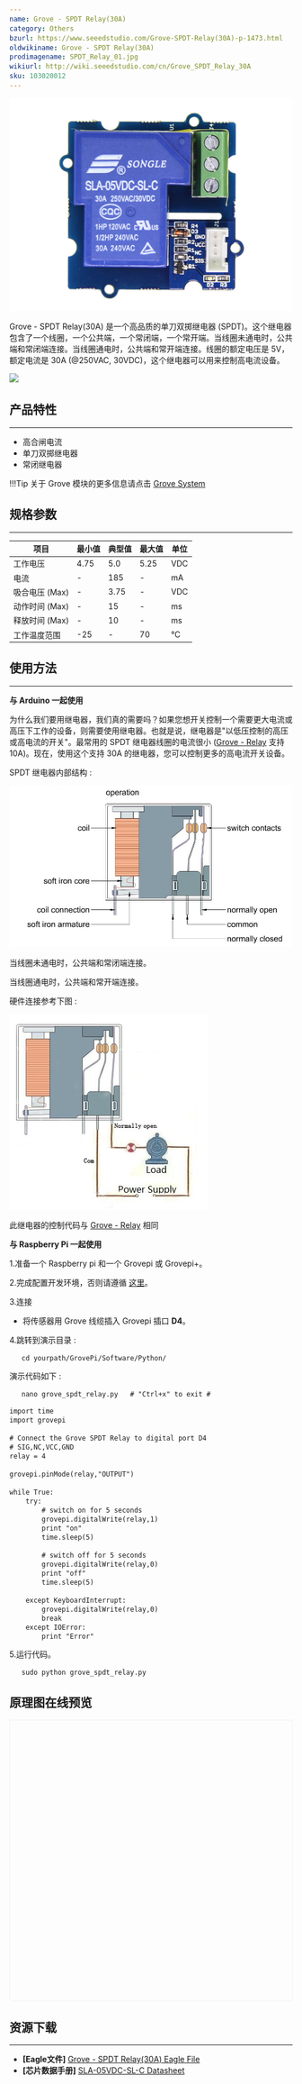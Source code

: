 ```yaml
---
name: Grove - SPDT Relay(30A)
category: Others
bzurl: https://www.seeedstudio.com/Grove-SPDT-Relay(30A)-p-1473.html
oldwikiname: Grove - SPDT Relay(30A)
prodimagename: SPDT_Relay_01.jpg
wikiurl: http://wiki.seeedstudio.com/cn/Grove_SPDT_Relay_30A
sku: 103020012
---
```


![](https://github.com/SeeedDocument/Grove-SPDT_Relay_30A/raw/master/img/SPDT_Relay_01.jpg)

Grove - SPDT Relay(30A) 是一个高品质的单刀双掷继电器 (SPDT)。这个继电器包含了一个线圈，一个公共端，一个常闭端，一个常开端。当线圈未通电时，公共端和常闭端连接。当线圈通电时，公共端和常开端连接。线圈的额定电压是 5V，额定电流是 30A (@250VAC, 30VDC)，这个继电器可以用来控制高电流设备。

[![](https://github.com/SeeedDocument/wiki_chinese/raw/master/docs/images/click_to_buy.PNG)](https://item.taobao.com/item.htm?spm=a230r.1.14.16.2c083744k8U2id&id=520666199351&ns=1&abbucket=1#detail)

## 产品特性
---
- 高合闸电流
- 单刀双掷继电器
- 常闭继电器

!!!Tip
    关于 Grove 模块的更多信息请点击 [Grove System](http://wiki.seeedstudio.com/cn/Grove_System/)


## 规格参数
---
|项目|	最小值|	典型值	|最大值	|单位|
|---|---|---|---|---|
|工作电压|	4.75|	5.0|	5.25	|VDC|
|电流	|-|185|-|	mA|
|吸合电压 (Max)	|-|3.75|-|	VDC|
|动作时间 (Max)|-|	15|-|	ms|
|释放时间 (Max)|-|	10|-|	ms|
|工作温度范围|	-25| -	|70	|°C|


## 使用方法
---
**与 Arduino 一起使用**

为什么我们要用继电器，我们真的需要吗？如果您想开关控制一个需要更大电流或高压下工作的设备，则需要使用继电器。也就是说，继电器是"以低压控制的高压或高电流的开关"。最常用的 SPDT 继电器线圈的电流很小 ([Grove - Relay](http://wiki.seeed.cc/Grove-Relay/) 支持 10A)。现在，使用这个支持 30A 的继电器，您可以控制更多的高电流开关设备。

SPDT 继电器内部结构 :

![](https://github.com/SeeedDocument/Grove-SPDT_Relay_30A/raw/master/img/Relay_Struction.jpg)

当线圈未通电时，公共端和常闭端连接。

当线圈通电时，公共端和常开端连接。

硬件连接参考下图 :

![](https://github.com/SeeedDocument/Grove-SPDT_Relay_30A/raw/master/img/SPDT_Relay.jpg)

此继电器的控制代码与 [Grove - Relay](http://wiki.seeed.cc/Grove-Relay/) 相同

**与 Raspberry Pi 一起使用**

1.准备一个 Raspberry pi 和一个 Grovepi 或 Grovepi+。

2.完成配置开发环境，否则请遵循 [这里](http://wiki.seeedstudio.com/cn/GrovePi_Plus/)。

3.连接
- 将传感器用 Grove 线缆插入  Grovepi 插口 **D4**。

4.跳转到演示目录 :
```
   cd yourpath/GrovePi/Software/Python/
```
演示代码如下 :
```
   nano grove_spdt_relay.py   # "Ctrl+x" to exit #
```
```
import time
import grovepi

# Connect the Grove SPDT Relay to digital port D4
# SIG,NC,VCC,GND
relay = 4

grovepi.pinMode(relay,"OUTPUT")

while True:
    try:
        # switch on for 5 seconds
        grovepi.digitalWrite(relay,1)
        print "on"
        time.sleep(5)

        # switch off for 5 seconds
        grovepi.digitalWrite(relay,0)
        print "off"
        time.sleep(5)

    except KeyboardInterrupt:
        grovepi.digitalWrite(relay,0)
        break
    except IOError:
        print "Error"
```

5.运行代码。
```
   sudo python grove_spdt_relay.py
```


## 原理图在线预览


<div class="altium-ecad-viewer" data-project-src="https://github.com/SeeedDocument/Grove-SPDT_Relay_30A/raw/master/res/Grove_-_SPDT_Relay(30A)_Eagle_File.zip" style="border-radius: 0px 0px 4px 4px; height: 500px; border-style: solid; border-width: 1px; border-color: rgb(241, 241, 241); overflow: hidden; max-width: 1280px; max-height: 700px; box-sizing: border-box;" />
</div>


## 资源下载
---
- **[Eagle文件]** [Grove - SPDT Relay(30A) Eagle File](https://github.com/SeeedDocument/Grove-SPDT_Relay_30A/raw/master/res/Grove_-_SPDT_Relay(30A)_Eagle_File.zip) 
- **[芯片数据手册]** [SLA-05VDC-SL-C Datasheet](https://github.com/SeeedDocument/Grove-SPDT_Relay_30A/raw/master/res/SLA-05VDC-SL-C_Datasheet.pdf)

